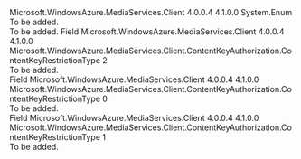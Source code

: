 <Type Name="ContentKeyRestrictionType" FullName="Microsoft.WindowsAzure.MediaServices.Client.ContentKeyAuthorization.ContentKeyRestrictionType">
  <TypeSignature Language="C#" Value="public enum ContentKeyRestrictionType" />
  <TypeSignature Language="ILAsm" Value=".class public auto ansi sealed ContentKeyRestrictionType extends System.Enum" />
  <TypeSignature Language="DocId" Value="T:Microsoft.WindowsAzure.MediaServices.Client.ContentKeyAuthorization.ContentKeyRestrictionType" />
  <TypeSignature Language="VB.NET" Value="Public Enum ContentKeyRestrictionType" />
  <TypeSignature Language="F#" Value="type ContentKeyRestrictionType = " />
  <AssemblyInfo>
    <AssemblyName>Microsoft.WindowsAzure.MediaServices.Client</AssemblyName>
    <AssemblyVersion>4.0.0.4</AssemblyVersion>
    <AssemblyVersion>4.1.0.0</AssemblyVersion>
  </AssemblyInfo>
  <Base>
    <BaseTypeName>System.Enum</BaseTypeName>
  </Base>
  <Docs>
    <summary>To be added.</summary>
    <remarks>To be added.</remarks>
  </Docs>
  <Members>
    <Member MemberName="IPRestricted">
      <MemberSignature Language="C#" Value="IPRestricted" />
      <MemberSignature Language="ILAsm" Value=".field public static literal valuetype Microsoft.WindowsAzure.MediaServices.Client.ContentKeyAuthorization.ContentKeyRestrictionType IPRestricted = int32(2)" />
      <MemberSignature Language="DocId" Value="F:Microsoft.WindowsAzure.MediaServices.Client.ContentKeyAuthorization.ContentKeyRestrictionType.IPRestricted" />
      <MemberSignature Language="VB.NET" Value="IPRestricted" />
      <MemberSignature Language="F#" Value="IPRestricted = 2" Usage="Microsoft.WindowsAzure.MediaServices.Client.ContentKeyAuthorization.ContentKeyRestrictionType.IPRestricted" />
      <MemberType>Field</MemberType>
      <AssemblyInfo>
        <AssemblyName>Microsoft.WindowsAzure.MediaServices.Client</AssemblyName>
        <AssemblyVersion>4.0.0.4</AssemblyVersion>
        <AssemblyVersion>4.1.0.0</AssemblyVersion>
      </AssemblyInfo>
      <ReturnValue>
        <ReturnType>Microsoft.WindowsAzure.MediaServices.Client.ContentKeyAuthorization.ContentKeyRestrictionType</ReturnType>
      </ReturnValue>
      <MemberValue>2</MemberValue>
      <Docs>
        <summary>To be added.</summary>
      </Docs>
    </Member>
    <Member MemberName="Open">
      <MemberSignature Language="C#" Value="Open" />
      <MemberSignature Language="ILAsm" Value=".field public static literal valuetype Microsoft.WindowsAzure.MediaServices.Client.ContentKeyAuthorization.ContentKeyRestrictionType Open = int32(0)" />
      <MemberSignature Language="DocId" Value="F:Microsoft.WindowsAzure.MediaServices.Client.ContentKeyAuthorization.ContentKeyRestrictionType.Open" />
      <MemberSignature Language="VB.NET" Value="Open" />
      <MemberSignature Language="F#" Value="Open = 0" Usage="Microsoft.WindowsAzure.MediaServices.Client.ContentKeyAuthorization.ContentKeyRestrictionType.Open" />
      <MemberType>Field</MemberType>
      <AssemblyInfo>
        <AssemblyName>Microsoft.WindowsAzure.MediaServices.Client</AssemblyName>
        <AssemblyVersion>4.0.0.4</AssemblyVersion>
        <AssemblyVersion>4.1.0.0</AssemblyVersion>
      </AssemblyInfo>
      <ReturnValue>
        <ReturnType>Microsoft.WindowsAzure.MediaServices.Client.ContentKeyAuthorization.ContentKeyRestrictionType</ReturnType>
      </ReturnValue>
      <MemberValue>0</MemberValue>
      <Docs>
        <summary>To be added.</summary>
      </Docs>
    </Member>
    <Member MemberName="TokenRestricted">
      <MemberSignature Language="C#" Value="TokenRestricted" />
      <MemberSignature Language="ILAsm" Value=".field public static literal valuetype Microsoft.WindowsAzure.MediaServices.Client.ContentKeyAuthorization.ContentKeyRestrictionType TokenRestricted = int32(1)" />
      <MemberSignature Language="DocId" Value="F:Microsoft.WindowsAzure.MediaServices.Client.ContentKeyAuthorization.ContentKeyRestrictionType.TokenRestricted" />
      <MemberSignature Language="VB.NET" Value="TokenRestricted" />
      <MemberSignature Language="F#" Value="TokenRestricted = 1" Usage="Microsoft.WindowsAzure.MediaServices.Client.ContentKeyAuthorization.ContentKeyRestrictionType.TokenRestricted" />
      <MemberType>Field</MemberType>
      <AssemblyInfo>
        <AssemblyName>Microsoft.WindowsAzure.MediaServices.Client</AssemblyName>
        <AssemblyVersion>4.0.0.4</AssemblyVersion>
        <AssemblyVersion>4.1.0.0</AssemblyVersion>
      </AssemblyInfo>
      <ReturnValue>
        <ReturnType>Microsoft.WindowsAzure.MediaServices.Client.ContentKeyAuthorization.ContentKeyRestrictionType</ReturnType>
      </ReturnValue>
      <MemberValue>1</MemberValue>
      <Docs>
        <summary>To be added.</summary>
      </Docs>
    </Member>
  </Members>
</Type>